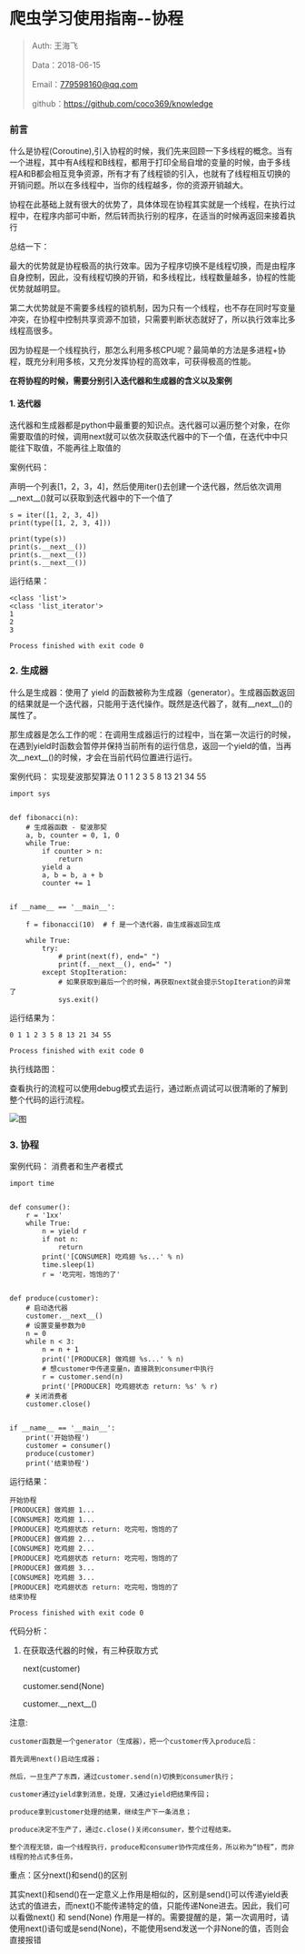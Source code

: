 
# 爬虫学习使用指南--协程

>Auth: 王海飞
>
>Data：2018-06-15
>
>Email：779598160@qq.com
>
>github：https://github.com/coco369/knowledge 


### 前言

什么是协程(Coroutine),引入协程的时候，我们先来回顾一下多线程的概念。当有一个进程，其中有A线程和B线程，都用于打印全局自增的变量的时候，由于多线程A和B都会相互竞争资源，所有才有了线程锁的引入，也就有了线程相互切换的开销问题。所以在多线程中，当你的线程越多，你的资源开销越大。

协程在此基础上就有很大的优势了，具体体现在协程其实就是一个线程，在执行过程中，在程序内部可中断，然后转而执行别的程序，在适当的时候再返回来接着执行

总结一下：

最大的优势就是协程极高的执行效率。因为子程序切换不是线程切换，而是由程序自身控制，因此，没有线程切换的开销，和多线程比，线程数量越多，协程的性能优势就越明显。

第二大优势就是不需要多线程的锁机制，因为只有一个线程，也不存在同时写变量冲突，在协程中控制共享资源不加锁，只需要判断状态就好了，所以执行效率比多线程高很多。

因为协程是一个线程执行，那怎么利用多核CPU呢？最简单的方法是多进程+协程，既充分利用多核，又充分发挥协程的高效率，可获得极高的性能。


<b>在将协程的时候，需要分别引入迭代器和生成器的含义以及案例</b>


#### 1. 迭代器
	
迭代器和生成器都是python中最重要的知识点。迭代器可以遍历整个对象，在你需要取值的时候，调用next就可以依次获取迭代器中的下一个值，在迭代中中只能往下取值，不能再往上取值的

案例代码：

声明一个列表[1，2，3，4]，然后使用iter()去创建一个迭代器，然后依次调用\_\_next\_\_()就可以获取到迭代器中的下一个值了

    s = iter([1, 2, 3, 4])
    print(type([1, 2, 3, 4]))

    print(type(s))
    print(s.__next__())
    print(s.__next__())
    print(s.__next__())

运行结果：

	<class 'list'>
	<class 'list_iterator'>
	1
	2
	3

	Process finished with exit code 0


### 2. 生成器

什么是生成器：使用了 yield 的函数被称为生成器（generator）。生成器函数返回的结果就是一个迭代器，只能用于迭代操作。既然是迭代器了，就有\_\_next\_\_()的属性了。

那生成器是怎么工作的呢：在调用生成器运行的过程中，当在第一次运行的时候，在遇到yield时函数会暂停并保持当前所有的运行信息，返回一个yield的值，当再次\_\_next\_\_()的时候，才会在当前代码位置进行运行。


案例代码： 实现斐波那契算法 0 1 1 2 3 5 8 13 21 34 55 


	import sys
	
	
	def fibonacci(n):
	    # 生成器函数 - 斐波那契
	    a, b, counter = 0, 1, 0
	    while True:
	        if counter > n:
	            return
	        yield a
	        a, b = b, a + b
	        counter += 1
	
	
	if __name__ == '__main__':
	
	    f = fibonacci(10)  # f 是一个迭代器，由生成器返回生成
	
	    while True:
	        try:
	            # print(next(f), end=" ")
	            print(f.__next__(), end=" ")
	        except StopIteration:
	            # 如果获取到最后一个的时候，再获取next就会提示StopIteration的异常了
	            sys.exit()


运行结果为：

	0 1 1 2 3 5 8 13 21 34 55 

	Process finished with exit code 0

执行线路图：

查看执行的流程可以使用debug模式去运行，通过断点调试可以很清晰的了解到整个代码的运行流程。

![图](images/yield_shenchengqi.png)


### 3. 协程


案例代码： 消费者和生产者模式


	import time
	
	
	def consumer():
	    r = '1xx'
	    while True:
	        n = yield r
	        if not n:
	            return
	        print('[CONSUMER] 吃鸡翅 %s...' % n)
	        time.sleep(1)
	        r = '吃完啦，饱饱的了'
	
	
	def produce(customer):
	    # 启动迭代器
	    customer.__next__()
	    # 设置变量参数为0
	    n = 0
	    while n < 3:
	        n = n + 1
	        print('[PRODUCER] 做鸡翅 %s...' % n)
	        # 想customer中传递变量n，直接跳到consumer中执行
	        r = customer.send(n)
	        print('[PRODUCER] 吃鸡翅状态 return: %s' % r)
	    # 关闭消费者
	    customer.close()
	
	
	if __name__ == '__main__':
	    print('开始协程')
	    customer = consumer()
	    produce(customer)
	    print('结束协程')

运行结果：

	开始协程
	[PRODUCER] 做鸡翅 1...
	[CONSUMER] 吃鸡翅 1...
	[PRODUCER] 吃鸡翅状态 return: 吃完啦，饱饱的了
	[PRODUCER] 做鸡翅 2...
	[CONSUMER] 吃鸡翅 2...
	[PRODUCER] 吃鸡翅状态 return: 吃完啦，饱饱的了
	[PRODUCER] 做鸡翅 3...
	[CONSUMER] 吃鸡翅 3...
	[PRODUCER] 吃鸡翅状态 return: 吃完啦，饱饱的了
	结束协程

	Process finished with exit code 0

代码分析：
 
1. 在获取迭代器的时候，有三种获取方式
	
	next(customer)
    
	customer.send(None)

	customer.\_\_next\_\_()

	
注意:
	
	customer函数是一个generator（生成器），把一个customer传入produce后：
	
	首先调用next()启动生成器；
	
	然后，一旦生产了东西，通过customer.send(n)切换到consumer执行；
	
	customer通过yield拿到消息，处理，又通过yield把结果传回；
	
	produce拿到customer处理的结果，继续生产下一条消息；
	
	produce决定不生产了，通过c.close()关闭consumer，整个过程结束。
	
	整个流程无锁，由一个线程执行，produce和consumer协作完成任务，所以称为“协程”，而非线程的抢占式多任务。


重点：区分next()和send()的区别


其实next()和send()在一定意义上作用是相似的，区别是send()可以传递yield表达式的值进去，而next()不能传递特定的值，只能传递None进去。因此，我们可以看做next() 和 send(None) 作用是一样的。需要提醒的是，第一次调用时，请使用next()语句或是send(None)，不能使用send发送一个非None的值，否则会直接报错


